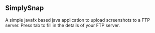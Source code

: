 SimplySnap
-----------
A simple javafx based java application to upload screenshots to a FTP server.
Press tab to fill in the details of your FTP server.
